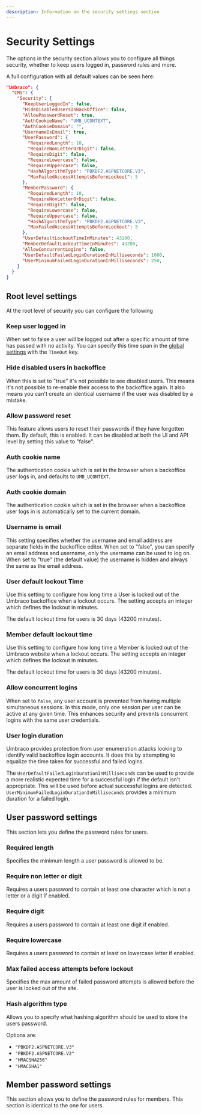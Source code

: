 ```yaml
---
description: Information on the security settings section
---
```


# Security Settings

The options in the security section allows you to configure all things security, whether to keep users logged in, password rules and more.

A full configuration with all default values can be seen here:

```json
"Umbraco": {
  "CMS": {
    "Security": {
      "KeepUserLoggedIn": false,
      "HideDisabledUsersInBackOffice": false,
      "AllowPasswordReset": true,
      "AuthCookieName": "UMB_UCONTEXT",
      "AuthCookieDomain": "",
      "UsernameIsEmail": true,
      "UserPassword": {
        "RequiredLength": 10,
        "RequireNonLetterOrDigit": false,
        "RequireDigit": false,
        "RequireLowercase": false,
        "RequireUppercase": false,
        "HashAlgorithmType": "PBKDF2.ASPNETCORE.V3",
        "MaxFailedAccessAttemptsBeforeLockout": 5
      },
      "MemberPassword": {
        "RequiredLength": 10,
        "RequireNonLetterOrDigit": false,
        "RequireDigit": false,
        "RequireLowercase": false,
        "RequireUppercase": false,
        "HashAlgorithmType": "PBKDF2.ASPNETCORE.V3",
        "MaxFailedAccessAttemptsBeforeLockout": 5
      },
      "UserDefaultLockoutTimeInMinutes": 43200,
      "MemberDefaultLockoutTimeInMinutes": 43200,
      "AllowConcurrentLogins": false,
      "UserDefaultFailedLoginDurationInMilliseconds": 1000,
      "UserMinimumFailedLoginDurationInMilliseconds": 250,
    }
  }
}
```

## Root level settings

At the root level of security you can configure the following

### Keep user logged in

When set to false a user will be logged out after a specific amount of time has passed with no activity. You can specify this time span in the [global settings](globalsettings.md) with the `TimeOut` key.

### Hide disabled users in backoffice

When this is set to "true" it's not possible to see disabled users. This means it's not possible to re-enable their access to the backoffice again. It also means you can't create an identical username if the user was disabled by a mistake.

### Allow password reset

This feature allows users to reset their passwords if they have forgotten them. By default, this is enabled. It can be disabled at both the UI and API level by setting this value to "false".

### Auth cookie name

The authentication cookie which is set in the browser when a backoffice user logs in, and defaults to `UMB_UCONTEXT`.

### Auth cookie domain

The authentication cookie which is set in the browser when a backoffice user logs in is automatically set to the current domain.

### Username is email

This setting specifies whether the username and email address are separate fields in the backoffice editor. When set to "false", you can specify an email address and username, only the username can be used to log on. When set to "true" (the default value) the username is hidden and always the same as the email address.

### User default lockout Time

Use this setting to configure how long time a User is locked out of the Umbraco backoffice when a lockout occurs. The setting accepts an integer which defines the lockout in minutes.

The default lockout time for users is 30 days (43200 minutes).

### Member default lockout time

Use this setting to configure how long time a Member is locked out of the Umbraco website when a lockout occurs. The setting accepts an integer which defines the lockout in minutes.

The default lockout time for users is 30 days (43200 minutes).

### Allow concurrent logins

When set to `false`, any user account is prevented from having multiple simultaneous sessions. In this mode, only one session per user can be active at any given time. This enhances security and prevents concurrent logins with the same user credentials.

### User login duration

Umbraco provides protection from user enumeration attacks looking to identify valid backoffice login accounts. It does this by attempting to equalize the time taken for successful and failed logins.

The `UserDefaultFailedLoginDurationInMilliseconds` can be used to provide a more realistic expected time for a successful login if the default isn't appropriate. This will be used before actual successful logins are detected. `UserMinimumFailedLoginDurationInMilliseconds` provides a minimum duration for a failed login.

## User password settings

This section lets you define the password rules for users.

### Required length

Specifies the minimum length a user password is allowed to be.

### Require non letter or digit

Requires a users password to contain at least one character which is not a letter or a digit if enabled.

### Require digit

Requires a users password to contain at least one digit if enabled.

### Require lowercase

Requires a users password to contain at least on lowercase letter if enabled.

### Max failed access attempts before lockout

Specifies the max amount of failed password attempts is allowed before the user is locked out of the site.

### Hash algorithm type

Allows you to specify what hashing algorithm should be used to store the users password.

Options are:

* `"PBKDF2.ASPNETCORE.V3"`
* `"PBKDF2.ASPNETCORE.V2"`
* `"HMACSHA256"`
* `"HMACSHA1"`

## Member password settings

This section allows you to define the password rules for members. This section is identical to the one for users.
